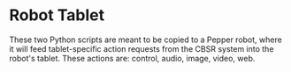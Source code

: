 # Robot Tablet
These two Python scripts are meant to be copied to a Pepper robot, where it will feed tablet-specific action requests from the CBSR system into the robot's tablet.
These actions are: control, audio, image, video, web.